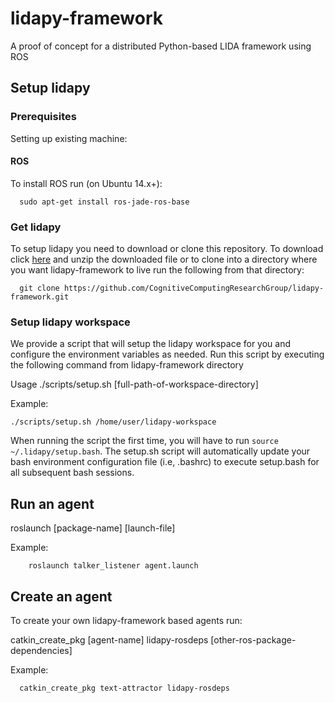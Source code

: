 # lidapy-framework
A proof of concept for a distributed Python-based LIDA framework using ROS

## Setup lidapy

### Prerequisites

Setting up existing machine:
#### ROS
To install ROS run (on Ubuntu 14.x+): 

      sudo apt-get install ros-jade-ros-base
      
### Get lidapy
  To setup lidapy you need to download or clone this repository. To download click [here](https://github.com/CognitiveComputingResearchGroup/lidapy-framework/archive/master.zip) and unzip the downloaded file or to clone into a directory where you want lidapy-framework to live run the following from that directory:
    
      git clone https://github.com/CognitiveComputingResearchGroup/lidapy-framework.git
  
### Setup lidapy workspace
  We provide a script that will setup the lidapy workspace for you and configure the environment variables as needed. Run this script by executing the following command from lidapy-framework directory
    
Usage ./scripts/setup.sh [full-path-of-workspace-directory]
    
Example:
  
    ./scripts/setup.sh /home/user/lidapy-workspace
   
When running the script the first time, you will have to run ```source ~/.lidapy/setup.bash```. The setup.sh script will automatically update your bash environment configuration file (i.e, .bashrc) to execute setup.bash for all subsequent bash sessions.
    
## Run an agent

   roslaunch [package-name] [launch-file]
   
   Example:
      
        roslaunch talker_listener agent.launch
      
## Create an agent

To create your own lidapy-framework based agents run:

catkin_create_pkg [agent-name] lidapy-rosdeps [other-ros-package-dependencies]

Example:

      catkin_create_pkg text-attractor lidapy-rosdeps
     
